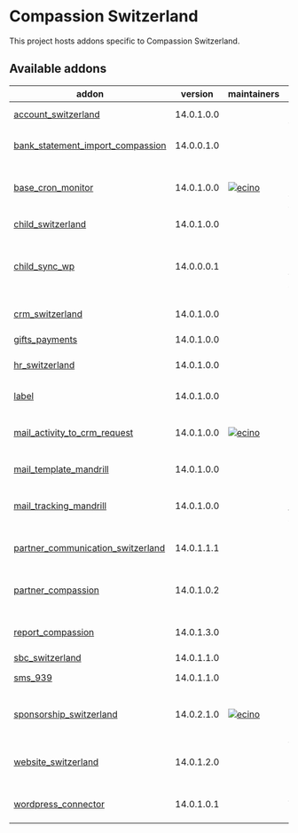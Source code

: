 Compassion Switzerland
======================

This project hosts addons specific to Compassion Switzerland.

 <!-- prettier-ignore-start -->
  [//]: # (addons)

Available addons
----------------
addon | version | maintainers | summary
--- | --- | --- | ---
[account_switzerland](account_switzerland/) | 14.0.1.0.0 |  | Compassion CH Account Move
[bank_statement_import_compassion](bank_statement_import_compassion/) | 14.0.0.1.0 |  | Compassion Bank Account Import
[base_cron_monitor](base_cron_monitor/) | 14.0.1.0.0 | [![ecino](https://github.com/ecino.png?size=30px)](https://github.com/ecino) | Monitor Scheduled and Automated Actions
[child_switzerland](child_switzerland/) | 14.0.1.0.0 |  | Compassion CH Children
[child_sync_wp](child_sync_wp/) | 14.0.0.0.1 |  | Sync Compassion Children with Wordpress website
[crm_switzerland](crm_switzerland/) | 14.0.1.0.0 |  | CRM for Compassion Switzerland
[gifts_payments](gifts_payments/) | 14.0.1.0.0 |  | Gifts payments
[hr_switzerland](hr_switzerland/) | 14.0.1.0.0 |  | Compassion CH - HR Management
[label](label/) | 14.0.1.0.0 |  | Mass Label Reporting
[mail_activity_to_crm_request](mail_activity_to_crm_request/) | 14.0.1.0.0 | [![ecino](https://github.com/ecino.png?size=30px)](https://github.com/ecino) | Enable to convert activities to CRM requests
[mail_template_mandrill](mail_template_mandrill/) | 14.0.1.0.0 |  | Mail Template Mandrill
[mail_tracking_mandrill](mail_tracking_mandrill/) | 14.0.1.0.0 |  | Mail tracking integration trough Mandrill webhooks
[partner_communication_switzerland](partner_communication_switzerland/) | 14.0.1.1.1 |  | Compassion CH Partner Communications
[partner_compassion](partner_compassion/) | 14.0.1.0.2 |  | Upgrade Partners for Compassion Switzerland
[report_compassion](report_compassion/) | 14.0.1.3.0 |  | Compassion CH PDF-Qweb Reports
[sbc_switzerland](sbc_switzerland/) | 14.0.1.1.0 |  | SBC Swizterland
[sms_939](sms_939/) | 14.0.1.1.0 |  | 939 SMS Services
[sponsorship_switzerland](sponsorship_switzerland/) | 14.0.2.1.0 | [![ecino](https://github.com/ecino.png?size=30px)](https://github.com/ecino) | Tailor Sponsorships to Compassion CH needs
[website_switzerland](website_switzerland/) | 14.0.1.2.0 |  | Website - Compassion Switzerland custom views
[wordpress_connector](wordpress_connector/) | 14.0.1.0.1 |  | Compassion CH Wordpress Connector

[//]: # (end addons)
  <!-- prettier-ignore-end -->

